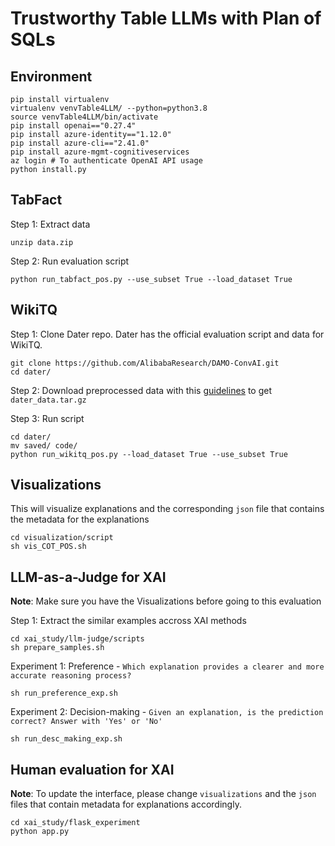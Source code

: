 # Trustworthy Table LLMs with Plan of SQLs


## Environment

```shell
pip install virtualenv
virtualenv venvTable4LLM/ --python=python3.8
source venvTable4LLM/bin/activate
pip install openai=="0.27.4"
pip install azure-identity=="1.12.0"
pip install azure-cli=="2.41.0"
pip install azure-mgmt-cognitiveservices
az login # To authenticate OpenAI API usage
python install.py
```


## TabFact

Step 1: Extract data
```shell
unzip data.zip
```

Step 2: Run evaluation script

```
python run_tabfact_pos.py --use_subset True --load_dataset True

```

## WikiTQ

Step 1: Clone Dater repo. Dater has the official evaluation script and data for WikiTQ.

```
git clone https://github.com/AlibabaResearch/DAMO-ConvAI.git
cd dater/
```

Step 2: Download preprocessed data with this [guidelines](https://github.com/AlibabaResearch/DAMO-ConvAI/tree/main/dater#download) to get `dater_data.tar.gz`

Step 3: Run script

```
cd dater/
mv saved/ code/
python run_wikitq_pos.py --load_dataset True --use_subset True
```

## Visualizations
This will visualize explanations and the corresponding `json` file that contains the metadata for the explanations

```
cd visualization/script
sh vis_COT_POS.sh
```

## LLM-as-a-Judge for XAI

**Note**: Make sure you have the Visualizations before going to this evaluation 

Step 1: Extract the similar examples accross XAI methods

```
cd xai_study/llm-judge/scripts
sh prepare_samples.sh
```

Experiment 1: Preference - `Which explanation provides a clearer and more accurate reasoning process?`

```
sh run_preference_exp.sh
```

Experiment 2: Decision-making - `Given an explanation, is the prediction correct? Answer with 'Yes' or 'No'`

```
sh run_desc_making_exp.sh
```

## Human evaluation for XAI

**Note**: To update the interface, please change `visualizations` and the `json` files that contain metadata for explanations accordingly.

```
cd xai_study/flask_experiment
python app.py
```


